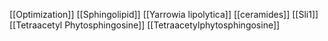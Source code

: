 [[Optimization]]
[[Sphingolipid]]
[[Yarrowia lipolytica]]
[[ceramides]]
[[Sli1]]
[[Tetraacetyl Phytosphingosine]]
[[Tetraacetylphytosphingosine]]
